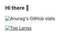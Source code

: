 ### Hi there 👋


![Anurag's GitHub stats](https://github-readme-stats.vercel.app/api?username=DarshanPandey515&show_icons=true&theme=radical)



[![Top Langs](https://github-readme-stats.vercel.app/api/top-langs/?username=anuraghazra&layout=compact)](https://github.com/anuraghazra/github-readme-stats)
